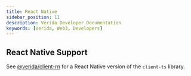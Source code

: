 ```yaml
---
title: React Native
sidebar_position: 11
description: Verida Developer Documentation
keywords: [Verida, Web3, Developers]
---
```

## React Native Support

See [@verida/client-rn](https://github.com/verida/client-rn) for a React Native version of the `client-ts` library.
